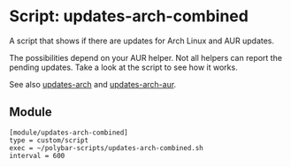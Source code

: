 # Script: updates-arch-combined

A script that shows if there are updates for Arch Linux and AUR updates.

The possibilities depend on your AUR helper. Not all helpers can report the pending updates. Take a look at the script to see how it works.

See also [updates-arch](../updates-arch) and [updates-arch-aur](../updates-arch-aur).


## Module

```
[module/updates-arch-combined]
type = custom/script
exec = ~/polybar-scripts/updates-arch-combined.sh
interval = 600
```
